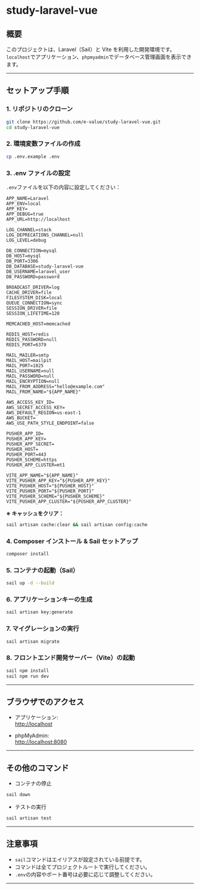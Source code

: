 # study-laravel-vue

## 概要

このプロジェクトは、Laravel（Sail）と Vite を利用した開発環境です。  
`localhost`でアプリケーション、`phpmyadmin`でデータベース管理画面を表示できます。

---

## セットアップ手順

### 1. リポジトリのクローン

```bash
git clone https://github.com/e-value/study-laravel-vue.git
cd study-laravel-vue
```

### 2. 環境変数ファイルの作成

```bash
cp .env.example .env
```

### 3. .env ファイルの設定

`.env`ファイルを以下の内容に設定してください：

```env
APP_NAME=Laravel
APP_ENV=local
APP_KEY=
APP_DEBUG=true
APP_URL=http://localhost

LOG_CHANNEL=stack
LOG_DEPRECATIONS_CHANNEL=null
LOG_LEVEL=debug

DB_CONNECTION=mysql
DB_HOST=mysql
DB_PORT=3306
DB_DATABASE=study-laravel-vue
DB_USERNAME=laravel_user
DB_PASSWORD=password

BROADCAST_DRIVER=log
CACHE_DRIVER=file
FILESYSTEM_DISK=local
QUEUE_CONNECTION=sync
SESSION_DRIVER=file
SESSION_LIFETIME=120

MEMCACHED_HOST=memcached

REDIS_HOST=redis
REDIS_PASSWORD=null
REDIS_PORT=6379

MAIL_MAILER=smtp
MAIL_HOST=mailpit
MAIL_PORT=1025
MAIL_USERNAME=null
MAIL_PASSWORD=null
MAIL_ENCRYPTION=null
MAIL_FROM_ADDRESS="hello@example.com"
MAIL_FROM_NAME="${APP_NAME}"

AWS_ACCESS_KEY_ID=
AWS_SECRET_ACCESS_KEY=
AWS_DEFAULT_REGION=us-east-1
AWS_BUCKET=
AWS_USE_PATH_STYLE_ENDPOINT=false

PUSHER_APP_ID=
PUSHER_APP_KEY=
PUSHER_APP_SECRET=
PUSHER_HOST=
PUSHER_PORT=443
PUSHER_SCHEME=https
PUSHER_APP_CLUSTER=mt1

VITE_APP_NAME="${APP_NAME}"
VITE_PUSHER_APP_KEY="${PUSHER_APP_KEY}"
VITE_PUSHER_HOST="${PUSHER_HOST}"
VITE_PUSHER_PORT="${PUSHER_PORT}"
VITE_PUSHER_SCHEME="${PUSHER_SCHEME}"
VITE_PUSHER_APP_CLUSTER="${PUSHER_APP_CLUSTER}"
```

**※ キャッシュをクリア：**

```bash
sail artisan cache:clear && sail artisan config:cache
```

### 4. Composer インストール & Sail セットアップ

```bash
composer install
```

### 5. コンテナの起動（Sail）

```bash
sail up -d --build
```

### 6. アプリケーションキーの生成

```bash
sail artisan key:generate
```

### 7. マイグレーションの実行

```bash
sail artisan migrate
```

### 8. フロントエンド開発サーバー（Vite）の起動

```bash
sail npm install
sail npm run dev
```

---

## ブラウザでのアクセス

-   アプリケーション:  
    [http://localhost](http://localhost)

-   phpMyAdmin:  
    [http://localhost:8080](http://localhost:8080)

---

## その他のコマンド

-   コンテナの停止

```bash
sail down
```

-   テストの実行

```bash
sail artisan test
```

---

## 注意事項

-   `sail`コマンドはエイリアスが設定されている前提です。
-   コマンドは全てプロジェクトルートで実行してください。
-   `.env`の内容やポート番号は必要に応じて調整してください。

---
